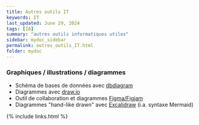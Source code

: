 ```yaml
---
title: Autres outils IT
keywords: IT
last_updated: June 29, 2024
tags: [IA]
summary: "autres outils informatiques utiles"
sidebar: mydoc_sidebar
permalink: autres_outils_IT.html
folder: mydoc
---
```


### Graphiques / illustrations / diagrammes

* Schéma de bases de données avec [dbdiagram ](https://www.dbdiagram.io/home)
* Diagrammes avec [draw.io](https://draw.io/)
* Outil de collaboration et diagrammes [Figma/Figjam](https://www.figma.com/fr-fr/figjam/diagramming-tool/)
* Diagrammes "hand-like drawn" avec [Excalidraw](https://excalidraw.com/) (i.a. syntaxe Mermaid) 


{% include links.html %}
